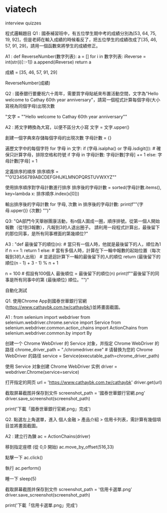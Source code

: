 # viatech
interview quizzes

程式邏輯題目
Q1 : 國泰補習班中，有五位學生期中考的成績分別為[53, 64, 75, 19, 92]，但是老師在輸入成績的時候看反了，把五位學生的成績改成了[35, 46, 57, 91, 29]，請用一個函數來將學生的成績修正。

A1 : def ReverseNumber(數字列表):
    a = []
    for i in 數字列表:
        iReverse = int(str(i)[::-1])
        a.append(iReverse)
    return a

成績 = [35, 46, 57, 91, 29]

ReverseNumber(成績)

Q2 : 國泰銀行要慶祝六十周年，需要買字母貼紙來布置活動空間，文字為"Hello welcome to Cathay 60th year anniversary"，請寫一個程式計算每個字母(大小寫視為同個字母)出現次數

"文字 = ""Hello welcome to Cathay 60th year anniversary""

A2 : 將文字轉換為大寫，以便不區分大小寫
文字 = 文字.upper()

創建一個字典來存儲每個字母的出現次數
字母計數 = {}

遍歷文字中的每個字符
for 字母 in 文字:
    if (字母.isalpha() or 字母.isdigit()):  # 確保只計算字母，排除空格和符號
        if 字母 in 字母計數:
            字母計數[字母] += 1
        else:
            字母計數[字母] = 1

定義排序的順序
排序順序 = ""0123456789ABCDEFGHIJKLMNOPQRSTUVWXYZ""

使用排序順序對字母計數進行排序
排序後的字母計數 = sorted(字母計數.items(), key=lambda x: 排序順序.index(x[0]))

輸出排序後的字母計數
for 字母, 次數 in 排序後的字母計數:
    print(f""{字母.upper()} {次數} "")"

Q3: "QA部門今天舉辦團康活動，有n個人圍成一圈，順序排號。從第一個人開始報數（從1到3報數），凡報到3的人退出圈子。
請利用一段程式計算出，最後留下的那位同事，是所有同事裡面的第幾順位?"


A3 : "def 最後留下的順位(n):
    # 當只有一個人時，他就是最後留下的人，順位為1
    if n == 1:
        return 1
    else:
        # 當有多個人時，計算在下一輪中報數的起始位置（每次報到3的人出局）
        # 並遞迴計算下一輪的最後留下的人的順位
        return (最後留下的順位(n - 1) + 3 - 1) % n + 1

n = 100  # 假設有100個人
最後順位 = 最後留下的順位(n)
print(f""最後留下的同事是所有同事中的第 {最後順位} 順位。"")"

自動化測試

Q1. 使用Chrome App到國泰世華銀行官網(https://www.cathaybk.com.tw/cathaybk/)並將畫面截圖。

A1 :
from selenium import webdriver
from selenium.webdriver.chrome.service import Service
from selenium.webdriver.common.action_chains import ActionChains
from selenium.webdriver.common.by import By


创建一个 Chrome WebDriver 的 Service 对象，并指定 Chrome WebDriver 的路径
chrome_driver_path = "./chromedriver.exe"  # 请替换为您的 Chrome WebDriver 的路径
service = Service(executable_path=chrome_driver_path)

使用 Service 对象创建 Chrome WebDriver 实例
driver = webdriver.Chrome(service=service)

打开指定的网页
url = 'https://www.cathaybk.com.tw/cathaybk'
driver.get(url)

截取屏幕截图并保存到文件
screenshot_path = '國泰世華銀行官網.png'
driver.save_screenshot(screenshot_path)

print('下載「國泰世華銀行官網.png」完成')

Q2. 點選左上角選單，進入 個人金融 > 產品介紹 > 信用卡列表，需計算有幾個項目並將畫面截圖。

A2 :
建立行為鍊
ac = ActionChains(driver)

移到指定座標 (從 0,0 開始)
ac.move_by_offset(516,33)

點擊一下
ac.click()

執行
ac.perform()

睡一下
sleep(5)

截取屏幕截图并保存到文件
screenshot_path = '信用卡選單.png'
driver.save_screenshot(screenshot_path)

print('下載「信用卡選單.png」完成')










